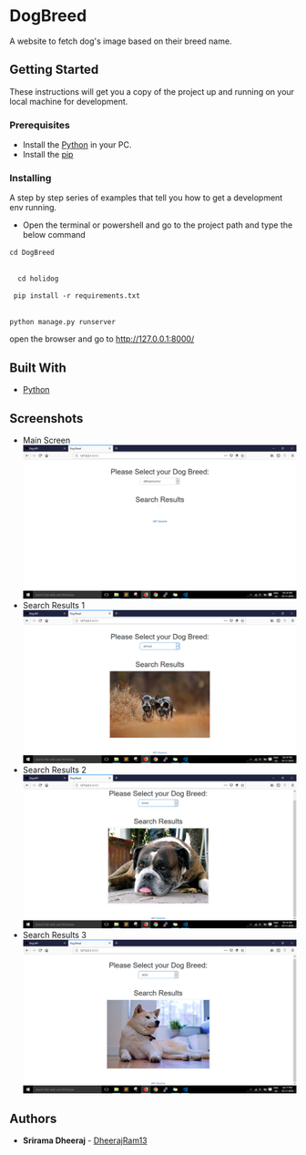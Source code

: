 # DogBreed

A website to fetch dog's image based on their breed name.

## Getting Started

These instructions will get you a copy of the project up and running on your local machine for development.

### Prerequisites

* Install the [Python](https://www.python.org/) in your PC.
* Install the [pip](https://pypi.org/project/pip/)

### Installing

A step by step series of examples that tell you how to get a development env running.
* Open the terminal or powershell and go to the project path and type the below command
```
cd DogBreed
```

```

  cd holidog

```

```
 pip install -r requirements.txt 
  
```

```
python manage.py runserver
```
open the browser and go to http://127.0.0.1:8000/
## Built With

* [Python](https://www.python.org/)  

## Screenshots
 * Main Screen 
  ![](images/img1.png) 
 * Search Results 1 
  ![](images/img2.png) 
 * Search Results 2
  ![](images/img3.png) 
 * Search Results 3
  ![](images/img4.png)
  
## Authors

* **Srirama Dheeraj** - [DheerajRam13](https://github.com/dheerajram13/)
